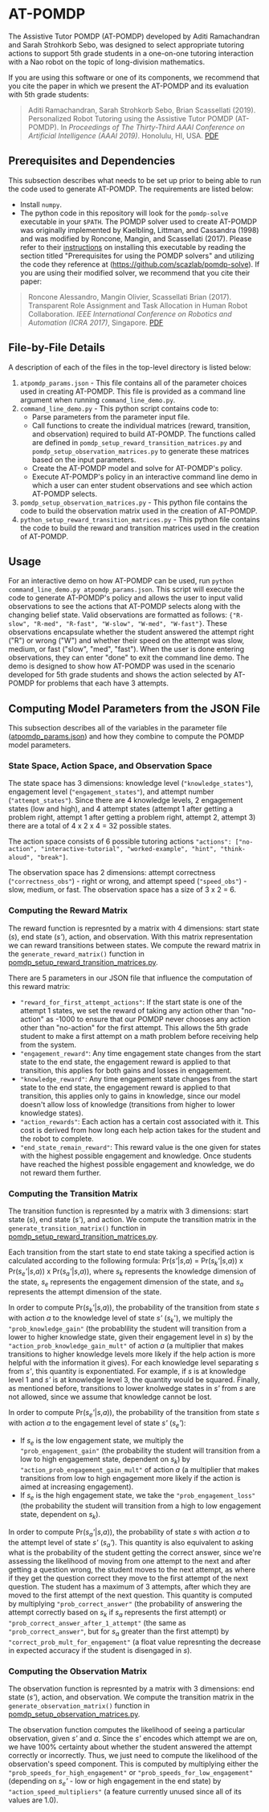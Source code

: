 # AT-POMDP

The Assistive Tutor POMDP (AT-POMDP) developed by Aditi Ramachandran and Sarah Strohkorb Sebo, was designed to select appropriate tutoring actions to support 5th grade students in a one-on-one tutoring interaction with a Nao robot on the topic of long-division mathematics. 

If you are using this software or one of its components, we recommend that you cite the paper in which we present the AT-POMDP and its evaluation with 5th grade students:

> Aditi Ramachandran, Sarah Strohkorb Sebo, Brian Scassellati (2019). Personalized Robot Tutoring using the Assistive Tutor POMDP (AT-POMDP). In *Proceedings of The Thirty-Third AAAI Conference on Artificial Intelligence (AAAI 2019)*. Honolulu, HI, USA. [PDF](https://scazlab.yale.edu/sites/default/files/files/Ramachandran_Sebo_AAAI_2018.pdf)

## Prerequisites and Dependencies
This subsection describes what needs to be set up prior to being able to run the code used to generate AT-POMDP. The requirements are listed below:
- Install `numpy`. 
- The python code in this repository will look for the `pomdp-solve` executable in your `$PATH`. The POMDP solver used to create AT-POMDP was originally implemented by Kaelbling, Littman, and Cassandra (1998) and was modified by Roncone, Mangin, and Scassellati (2017). Please refer to their [instructions](https://github.com/scazlab/task-models#prerequisites-for-using-the-pomdp-solvers) on installing this executable by reading the section titled "Prerequisites for using the POMDP solvers" and utilizing the code they reference at (https://github.com/scazlab/pomdp-solve). If you are using their modified solver, we recommend that you cite their paper:

> Roncone Alessandro, Mangin Olivier, Scassellati Brian (2017). Transparent Role Assignment and Task Allocation in Human Robot Collaboration. *IEEE International Conference on Robotics and Automation (ICRA 2017)*, Singapore. [PDF](https://scazlab.yale.edu/sites/default/files/files/icra17.pdf)

## File-by-File Details
A description of each of the files in the top-level directory is listed below: 
1. `atpomdp_params.json` -  This file contains all of the parameter choices used in creating AT-POMDP. This file is provided as a command line argument when running `command_line_demo.py`.
2.  `command_line_demo.py` - This python script contains code to: 
    * Parse parameters from the parameter input file. 
    * Call functions to create the individual matrices (reward, transition, and observation) required to build AT-POMDP. The functions called are defined in `pomdp_setup_reward_transition_matrices.py` and `pomdp_setup_observation_matrices.py` to generate these matrices based on the input parameters.
    * Create the AT-POMDP model and solve for AT-POMDP's policy.
    * Execute AT-POMDP's policy in an interactive command line demo in which a user can enter student observations and see which action AT-POMDP selects.
3. `pomdp_setup_observation_matrices.py` - This python file contains the code to build the observation matrix used in the creation of AT-POMDP.
4. `python_setup_reward_transition_matrices.py` - This python file contains the code to build the reward and transition matrices used in the creation of AT-POMDP.

## Usage
For an interactive demo on how AT-POMDP can be used, run `python command_line_demo.py atpomdp_params.json`. This script will execute the code to generate AT-POMDP's policy and allows the user to input valid observations to see the actions that AT-POMDP selects along with the changing belief state. Valid observations are formatted as follows: `{"R-slow", "R-med", "R-fast", "W-slow", "W-med", "W-fast"}`. These observations encapsulate whether the student answered the attempt right ("R") or wrong ("W") and whether their speed on the attempt was slow, medium, or fast ("slow", "med", "fast"). When the user is done entering observations, they can enter "done" to exit the command line demo. The demo is designed to show how AT-POMDP was used in the scenario developed for 5th grade students and shows the action selected by AT-POMDP for problems that each have 3 attempts.

## Computing Model Parameters from the JSON File

This subsection describes all of the variables in the parameter file ([atpomdp_params.json](https://github.com/ScazLab/AT-POMDP/blob/master/atpomdp_params.json)) and how they combine to compute the POMDP model parameters. 

### State Space, Action Space, and Observation Space

The state space has 3 dimensions: knowledge level (`"knowledge_states"`), engagement level (`"engagement_states"`), and attempt number (`"attempt_states"`). Since there are 4 knowledge levels, 2 engagement states (low and high), and 4 attempt states (attempt 1 after getting a problem right, attempt 1 after getting a problem right, attempt 2, attempt 3) there are a total of 4 x 2 x 4 = 32 possible states.

The action space consists of 6 possible tutoring actions `"actions": ["no-action", "interactive-tutorial", "worked-example", "hint", "think-aloud", "break"]`.

The observation space has 2 dimensions: attempt correctness (`"correctness_obs"`) - right or wrong, and attempt speed (`"speed_obs"`) - slow, medium, or fast. The observation space has a size of 3 x 2 = 6. 

### Computing the Reward Matrix

The reward function is represnted by a matrix with 4 dimensions: start state (*s*), end state (*s'*), action, and observation. With this matrix representation we can reward transitions between states. We compute the reward matrix in the `generate_reward_matrix()` function in [pomdp_setup_reward_transition_matrices.py](https://github.com/ScazLab/AT-POMDP/blob/master/pomdp_setup_reward_transition_matrices.py). 

There are 5 parameters in our JSON file that influence the computation of this reward matrix: 
- `"reward_for_first_attempt_actions"`: If the start state is one of the attempt 1 states, we set the reward of taking any action other than "no-action" as -1000 to ensure that our POMDP never chooses any action other than "no-action" for the first attempt. This allows the 5th grade student to make a first attempt on a math problem before receiving help from the system. 
- `"engagement_reward"`: Any time engagement state changes from the start state to the end state, the engagement reward is applied to that transition, this applies for both gains and losses in engagement. 
- `"knowledge_reward"`: Any time engagement state changes from the start state to the end state, the engagement reward is applied to that transition, this applies only to gains in knowledge, since our model doesn't allow loss of knowledge (transitions from higher to lower knowledge states). 
- `"action_rewards"`: Each action has a certain cost associated with it. This cost is derived from how long each help action takes for the student and the robot to complete. 
- `"end_state_remain_reward"`: This reward value is the one given for states with the highest possible engagement and knowledge. Once students have reached the highest possible engagement and knowledge, we do not reward them further. 

### Computing the Transition Matrix

The transition function is represnted by a matrix with 3 dimensions: start state (*s*), end state (*s'*), and action. We compute the transition matrix in the `generate_transition_matrix()` function in [pomdp_setup_reward_transition_matrices.py](https://github.com/ScazLab/AT-POMDP/blob/master/pomdp_setup_reward_transition_matrices.py). 

Each transition from the start state to end state taking a specified action is calculated according to the following formula: Pr(*s'*|*s*,*a*) = Pr(*s<sub>k</sub>'*|*s*,*a*)) x Pr(*s<sub>e</sub>'*|*s*,*a*)) x Pr(*s<sub>a</sub>'*|*s*,*a*)), where *s<sub>k</sub>* represents the knowledge dimension of the state, *s<sub>e</sub>* represents the engagement dimension of the state, and *s<sub>a</sub>* represents the attempt dimension of the state. 

In order to compute Pr(*s<sub>k</sub>'*|*s*,*a*)), the probability of the transition from state *s* with action *a* to the knowledge level of state *s'* (*s<sub>k</sub>*'), we multiply the `"prob_knowledge_gain"` (the probablility the student will transition from a lower to higher knowledge state, given their engagement level in *s*) by the `"action_prob_knowledge_gain_mult"` of action *a* (a multiplier that makes transitions to higher knowledge levels more likely if the help action is more helpful with the information it gives). For each knowledge level separating *s* from *s'*, this quantity is exponentiated. For example, if *s* is at knowledge level 1 and *s'* is at knowledge level 3, the quantity would be squared. Finally, as mentioned before, transitions to lower knolwedge states in *s'* from *s* are not allowed, since we assume that knowledge cannot be lost. 

In order to compute Pr(*s<sub>e</sub>'*|*s*,*a*)), the probability of the transition from state *s* with action *a* to the engagement level of state *s'* (*s<sub>e</sub>'*):
- If *s<sub>e</sub>* is the low engagement state, we multiply the `"prob_engagement_gain"` (the probability the student will transition from a low to high engagement state, dependent on *s<sub>k</sub>*) by `"action_prob_engagement_gain_mult"` of action *a* (a multiplier that makes transitions from low to high engagement more likely if the action is aimed at increasing engagement).
- If *s<sub>e</sub>* is the high engagement state, we take the `"prob_engagement_loss"` (the probability the student will transition from a high to low engagement state, dependent on *s<sub>k</sub>*).

In order to compute Pr(*s<sub>a</sub>'*|*s*,*a*)), the probability of state *s* with action *a* to the attempt level of state *s'* (*s<sub>a</sub>'*). This quantity is also equivalent to asking what is the probability of the student getting the correct answer, since we're assessing the likelihood of moving from one attempt to the next and after getting a question wrong, the student moves to the next attempt, as where if they get the question correct they move to the first attempt of the next question. The student has a maximum of 3 attempts, after which they are moved to the first attempt of the next question. This quantity is computed by multiplying `"prob_correct_answer"` (the probability of answering the attempt correctly based on *s<sub>k</sub>* if *s<sub>a</sub>* represents the first attempt) or `"prob_correct_answer_after_1_attempt"` (the same as `"prob_correct_answer"`, but for *s<sub>a</sub>* greater than the first attempt) by `"correct_prob_mult_for_engagement"` (a float value represnting the decrease in expected accuracy if the student is disengaged in *s*). 

### Computing the Observation Matrix

The observation function is represnted by a matrix with 3 dimensions: end state (*s'*), action, and observation. We compute the transition matrix in the `generate_observation_matrix()` function in [pomdp_setup_observation_matrices.py](https://github.com/ScazLab/AT-POMDP/blob/master/pomdp_setup_observation_matrices.py). 

The observation function computes the likelihood of seeing a particular observation, given *s'* and *a*. Since the *s'* encodes which attempt we are on, we have 100% certainty about whether the student answered the attempt correctly or incorrectly. Thus, we just need to compute the likelihood of the observation's speed component. This is computed by multiplying either the `"prob_speeds_for_high_engagement"` or `"prob_speeds_for_low_engagement"` (depending on *s<sub>e</sub>'* - low or high engagement in the end state) by `"action_speed_multipliers"` (a feature currently unused since all of its values are 1.0). 













